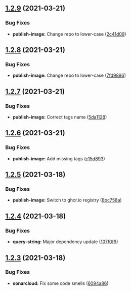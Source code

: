 ## [1.2.9](https://github.com/UsingPython/DiscordBot/compare/v1.2.8...v1.2.9) (2021-03-21)


### Bug Fixes

* **publish-image:** Change repo to lower-case ([2c41d09](https://github.com/UsingPython/DiscordBot/commit/2c41d09d6fdf36bd0738f85b5024f1aa2dee7877))

## [1.2.8](https://github.com/UsingPython/DiscordBot/compare/v1.2.7...v1.2.8) (2021-03-21)


### Bug Fixes

* **publish-image:** Change repo to lower-case ([7fd9896](https://github.com/UsingPython/DiscordBot/commit/7fd98964bb0b96f419e544ce00c89bfeda80cf84))

## [1.2.7](https://github.com/UsingPython/DiscordBot/compare/v1.2.6...v1.2.7) (2021-03-21)


### Bug Fixes

* **publish-image:** Correct tags name ([5da1128](https://github.com/UsingPython/DiscordBot/commit/5da112840431e5502f9cd5593b34d950095e86ef))

## [1.2.6](https://github.com/UsingPython/DiscordBot/compare/v1.2.5...v1.2.6) (2021-03-21)


### Bug Fixes

* **publish-image:** Add missing tags ([c15d893](https://github.com/UsingPython/DiscordBot/commit/c15d8938e6f1344e9c86d85d6c123e9df63eb4ef))

## [1.2.5](https://github.com/UsingPython/DiscordBot/compare/v1.2.4...v1.2.5) (2021-03-18)


### Bug Fixes

* **publish-image:** Switch to ghcr.io registry ([8bc758a](https://github.com/UsingPython/DiscordBot/commit/8bc758a76a972c9a637e206f0ee911008535bb71))

## [1.2.4](https://github.com/UsingPython/DiscordBot/compare/v1.2.3...v1.2.4) (2021-03-18)


### Bug Fixes

* **query-string:** Major dependency update ([107f0f9](https://github.com/UsingPython/DiscordBot/commit/107f0f9687f50e15dfc4ce44b051ea82aab0f171))

## [1.2.3](https://github.com/UsingPython/DiscordBot/compare/v1.2.2...v1.2.3) (2021-03-18)


### Bug Fixes

* **sonarcloud:** Fix some code smells ([6094a86](https://github.com/UsingPython/DiscordBot/commit/6094a86bba5c45f83326fbde465508a15036880c))
